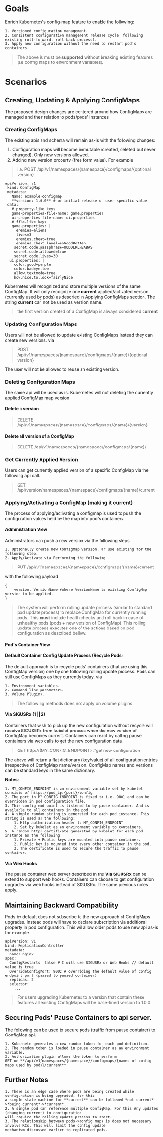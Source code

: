 # Goals
Enrich Kubernetes's config-map feature to enable the following:
    
    1. Versioned configuration management. 
    2. Consistent configuration management release cycle (following existing roll-forward, roll back process).
    3. Apply new configuration without the need to restart pod's containers.

> The above is must be **supported** without breaking existing features (i.e config maps to environment variables).


# Scenarios

## Creating, Updating & Applying ConfigMaps
The proposed design changes are centered around how ConfigMaps are managed and their relation to pods/pods' instances


### Creating ConfigMaps
The existing apis and schema will remain as-is with the following changes:
1. Configuration maps will become immutable (created, deleted but never changed). Only new versions allowed.
2. Adding new version property (free form value). For example

> i.e. POST /api/v1/namespaces/{namespace}/configmaps/{optional version}

```
apiVersion: v1
 kind: ConfigMap
 metadata:
   Name: example-configmap
   **version: 1.0.0** # or initial release or user specific value
 data:
   # property-like keys
   game-properties-file-name: game.properties
   ui-properties-file-name: ui.properties
   # file-like keys
   game.properties: |
     enemies=aliens
     lives=3
     enemies.cheat=true
     enemies.cheat.level=noGoodRotten
    secret.code.passphrase=UUDDLRLRBABAS
    secret.code.allowed=true
    secret.code.lives=30
  ui.properties: |
    color.good=purple
    color.bad=yellow
    allow.textmode=true
    how.nice.to.look=fairlyNice
```

Kubernetes will recognized and store multiple versions of the same ConfigMap. It will only recognize 
one **current** applied/activated version (currently used by pods) as descried in Applying ConfigMaps section. The string **current** 
can not be used as version name.

> the first version created of a ConfigMap is always considered **current**

### Updating Configuration Maps 

Users will not be allowed to update existing ConfigMaps instead they can create new versions. via

> POST /api/v1/namespaces/{namespace}/configmaps/{name}/{optional version}

The user will not be allowed to reuse an existing version.

### Deleting Configuration Maps

The same api will be used as is. Kubernetes will not deleting the currently applied ConfigMap map version


#### Delete a version

> DELETE /api/v1/namespaces/{namespace}/configmaps/{name}/{version}

#### Delete all version of a ConfigMap

> DELETE /api/v1/namespaces/{namespace}/configmaps/{name}/


### Get Currently Applied Version

Users can get currently applied version of a specific ConfigMap via the following api call.

> GET /api/version/namespaces/{namespace}/configmaps/{name}/current

### Applying/Activating a ConfigMap (making it current)
The process of applying/activating a configmap is used to push the configuration values held by the map into pod's containers. 


#### Administration View 

Administrators can push a new version via the following steps

    1. Optionally create new ConfigMap version. Or use existing for the following step.
    2. Apply/Activate via Performing the following 

> PUT /api/v1/namespaces/{namespace}/configmaps/{name}/current 


with the following payload


```
{
    version: VersionName #where VersionName is existing ConfigMap version to be applied.
}

```

>  The system will perform rolling update process 
(similar to standard pod update process) to replace 
ConfigMap for currently running pods. This **must** include health checks and
roll back in case of unhealthy pods (pods + new version of ConfigMap). This rolling update process
executes one of the actions based on pod configuration as described bellow.


#### Pod's Container View 

#### Default Container Config Update Process (Recycle Pods)

The default approach is to recycle pods' containers (that are using this ConfigMap version) one by one 
following rolling update process. Pods can still use ConfigMaps as they currently today. via
    
    1. Environment variables.
    2. Command line parameters. 
    3. Volume Plugins.

> The following methods does not apply on volume plugins.

#### Via SIGUSRx (1 || 2)

Containers that wish to pick up the new configuration without recycle will receive SIGUSERx 
from kubelet process when the new version of ConfigMap becomes current. Containers can react by calling 
pause containers via web calls to get the new configuration data.

> GET http://{MY_CONFIG_ENDPOINT} #get new configuration


The above will return a flat dictionary (key/value) of all configuration entries irrespective 
of ConfigMap name/version. ConfigMap names and versions can be standard keys in the same dictionary.


**Notes**:
    
    1. MY_CONFIG_ENDPOINT is an environment variable set by kubelet consists of https://pod_ip:{port}/config 
    2. The port in MY_CONFIG_ENDPOINT is fixed to i.e. 9001 and can be overridden in pod configuration file. 
    3. This config end point is listened to by pause container. And is available to all containers in the pod.  
    4. A simple random string is generated for each pod instance. This string is used as the following:
        1. Http authorization header to MY_CONFIG_ENDPOINT
        2. Set by kubelet as an environment variable to containers.
    5. A random https certificate generated by kubelet for each pod instance as the following:
        1. Private + Public keys are mounted into pause container. 
        2. Public key is mounted into every other container in the pod. 
        3. The certificate is used to secure the traffic to pause container.

#### Via Web Hooks

The pause container web server described in the **Via SIGUSRx** can be extend to support web hooks. Containers can choose
to get configuration upgrades via web hooks instead of SIGUSRx. The same previous notes apply.

## Maintaining Backward Compatibility

Pods by default does not subscribe to the new approach of ConfigMaps upgrades. Instead pods will have to declare subscription 
via additional property in pod configuration. This wil allow older pods to use new api as-is for example

```
apiVersion: v1
kind: ReplicationController
metadata:
  name: nginx
spec:
  ConfigRestarts: false # I will use SIGUSRx or Web Hooks // default value is true
  OverrideConfigPort: 9002 # overriding the default value of config endpoint port (passed to paused container)
  replicas: 2
  selector:
    ...
```

> For users upgrading Kubernetes to a version that contain these features all existing ConfigMaps will be base-lined
version to 1.0.0


## Securing Pods' Pause Containers to api server.
The following can be used to secure pods (traffic from pause container) to ConfigMap api.
    
    1. Kubernete generates a new random token for each pod definition.
    2. The random token is loaded in pause container as an environment variable.
    3. Authorization plugin allows the token to perform 
    GET on **/api/v1/namespaces/{namespace}/configmaps/{names of config maps used by pods}/current**


## Further Notes

    1. There is an edge case where pods are being created while configuration is being upgraded. for this
    a simple state machine for **current** can be followed *not current*->*being current*->*current*.
    2. A single pod can reference multiple ConfigMap. For this Any updates (changing current) to configuration
    will require the rolling update process to start. 
    3. The relationship between pods->config maps is does not necessary involve RCs. This will limit the config update 
    mechanism discussed earlier to replicated pods.      
